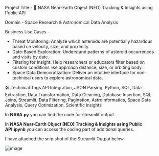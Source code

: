 Project Title - 🚀 NASA Near-Earth Object (NEO) Tracking & Insights using Public API

Domain - Space Research & Astronomical Data Analysis

Business Use Cases - 
- Threat Monitoring: Analyze which asteroids are potentially hazardous based on velocity, size, and proximity.
- Date-Based Exploration: Understand patterns of asteroid occurrences and visits by date.
- Filtering for Insight: Help researchers or educators filter based on custom conditions like approach distance, size, or orbiting body.
- Space Data Democratization: Deliver an intuitive interface for non-technical users to explore astronomical data.

🛠 Technical Tags
API Integration, JSON Parsing, Python, SQL, Data Extraction, Data Transformation, Data Cleaning, Database Insertion, SQL Joins, Streamlit, Data Filtering, Pagination, Astroinformatics, Space Data Analysis, Query Optimization, Scientific Insights

In **NASA.py** you can find the code for streamlit output.

In **NASA Near-Earth Object (NEO) Tracking & Insights using Public API.ipynb** you can access the coding part of additional queries.

I have attached the snip shot of the Streamlit Output below.

![image](https://github.com/user-attachments/assets/4d5af886-c1ac-429d-8a3c-49503bdd97fe)



